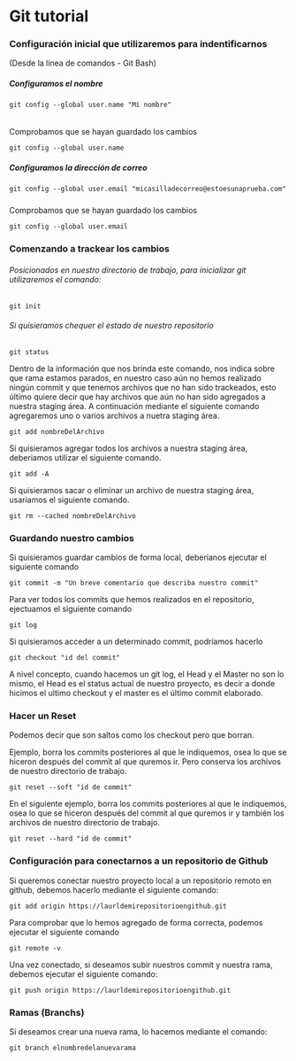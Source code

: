 # Git tutorial

### Configuración inicial que utilizaremos para indentificarnos
(Desde la línea de comandos - Git Bash)

##### Configuramos el nombre

```
git config --global user.name "Mi nombre"
```

######
Comprobamos que se hayan guardado los cambios

```
git config --global user.name
```

##### Configuramos la dirección de correo

```
git config --global user.email "micasilladecorreo@estoesunaprueba.com"
```

#####
Comprobamos que se hayan guardado los cambios

```
git config --global user.email
```

### Comenzando a trackear los cambios

###### Posicionados en nuestro directorio de trabajo, para inicializar git utilizaremos el  comando:

```
git init
```

###### Si quisieramos chequer el estado de nuestro repositorio

```
git status
```

Dentro de la información que nos brinda este comando, nos indica sobre que rama estamos parados, en nuestro caso aún no hemos realizado ningún commit y que tenemos archivos que no han sido trackeados, esto último quiere decir que hay archivos que aún no han sido agregados a nuestra staging área. A continuación mediante el siguiente comando agregaremos uno o varios archivos a nuetra staging área.

```
git add nombreDelArchivo
```

Si quisieramos agregar todos los archivos a nuestra staging área, deberiamos utilizar el siguiente comando.

```
git add -A
```

Si quisieramos sacar o eliminar  un archivo de nuestra staging área, usariamos el siguiente comando.

```
git rm --cached nombreDelArchivo
```

### Guardando nuestro cambios

Si quisieramos guardar cambios de forma local, deberíanos ejecutar el siguiente comando


```
git commit -m "Un breve comentario que describa nuestro commit"
```

Para ver todos los commits que hemos realizados en el repositorio, ejectuamos el siguiente comando


```
git log
```

Si quisieramos acceder a un determinado commit, podríamos hacerlo 

```
git checkout "id del commit"
```

A nivel concepto, cuando hacemos un git log, el Head y el Master no son lo mismo, el Head es el status actual de nuestro proyecto, es decir a donde hicimos el ultimo checkout y el master es el último commit elaborado.

### Hacer un Reset

Podemos decir que son saltos como los checkout pero que borran.

Ejemplo, borra los commits posteriores al que le indiquemos, osea lo que se hiceron después del commit al que quremos ir. Pero conserva los archivos de nuestro directorio de trabajo.

```
git reset --soft "id de commit"
```

En el siguiente ejemplo, borra los commits posteriores al que le indiquemos, osea lo que se hiceron después del commit al que quremos ir y también los archivos de nuestro directorio de trabajo.

```
git reset --hard "id de commit"
```

### Configuración para conectarnos a un repositorio de Github

Si queremos conectar nuestro proyecto local a un repositorio remoto en github, debemos hacerlo mediante el siguiente comando:

```
git add origin https://laurldemirepositorioengithub.git
```
Para comprobar que lo hemos agregado de forma correcta, podemos ejecutar el siguiente comando


```
git remote -v
```

Una vez conectado, si deseamos subir nuestros commit y nuestra rama, debemos ejecutar el siguiente comando:


```
git push origin https://laurldemirepositorioengithub.git
```

### Ramas (Branchs)

Si deseamos crear una nueva rama, lo hacemos mediante el comando:

```
git branch elnombredelanuevarama
```